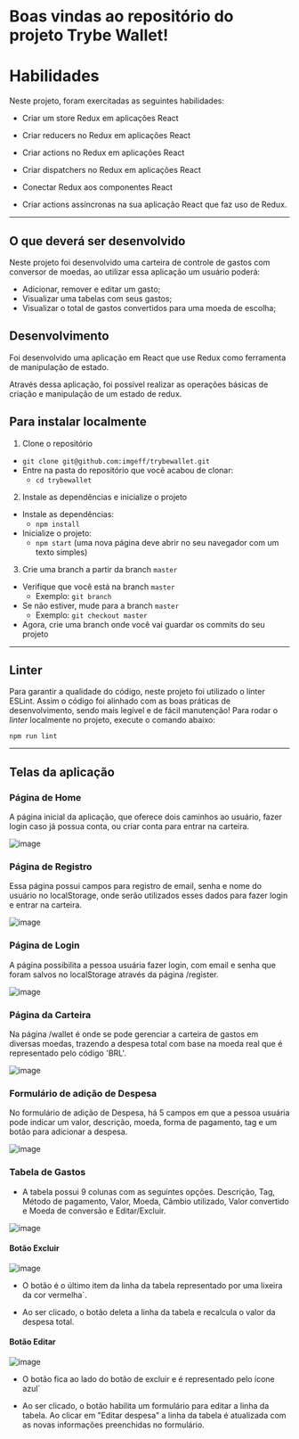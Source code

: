 
# Boas vindas ao repositório do projeto Trybe Wallet!
# Habilidades
Neste projeto, foram exercitadas as seguintes habilidades:

  * Criar um store Redux em aplicações React

  * Criar reducers no Redux em aplicações React

  * Criar actions no Redux em aplicações React

  * Criar dispatchers no Redux em aplicações React

  * Conectar Redux aos componentes React

  * Criar actions assíncronas na sua aplicação React que faz uso de Redux.

---
## O que deverá ser desenvolvido

Neste projeto foi desenvolvido uma carteira de controle de gastos com conversor de moedas, ao utilizar essa aplicação um usuário poderá:
  - Adicionar, remover e editar um gasto;
  - Visualizar uma tabelas com seus gastos;
  - Visualizar o total de gastos convertidos para uma moeda de escolha;

## Desenvolvimento

Foi desenvolvido uma aplicação em React que use Redux como ferramenta de manipulação de estado.

Através dessa aplicação, foi possível realizar as operações básicas de criação e manipulação de um estado de redux.
## Para instalar localmente

1. Clone o repositório
  * `git clone git@github.com:imgeff/trybewallet.git`
  * Entre na pasta do repositório que você acabou de clonar:
    * `cd trybewallet`

2. Instale as dependências e inicialize o projeto
  * Instale as dependências:
    * `npm install`
  * Inicialize o projeto:
    * `npm start` (uma nova página deve abrir no seu navegador com um texto simples)

3. Crie uma branch a partir da branch `master`

  * Verifique que você está na branch `master`
    * Exemplo: `git branch`
  * Se não estiver, mude para a branch `master`
    * Exemplo: `git checkout master`
  * Agora, crie uma branch onde você vai guardar os commits do seu projeto
---

## Linter

Para garantir a qualidade do código, neste projeto foi utilizado o linter ESLint. Assim o código foi alinhado com as boas práticas de desenvolvimento, sendo mais legível e de fácil manutenção! Para rodar o *linter* localmente no projeto, execute o comando abaixo: 

`npm run lint`

---
## Telas da aplicação

### Página de Home

A página inicial da aplicação, que oferece dois caminhos ao usuário, fazer login caso já possua conta, ou criar conta para entrar na carteira.

  ![image](home.png)

### Página de Registro

Essa página possui campos para registro de email, senha e nome do usuário no localStorage, onde serão utilizados esses dados para fazer login e entrar na carteira.

  ![image](register.png)
### Página de Login

A página possibilita a pessoa usuária fazer login, com email e senha que foram salvos no localStorage através da página /register.

  ![image](login.gif)

### Página da Carteira

Na página /wallet é onde se pode gerenciar a carteira de gastos em diversas moedas, trazendo a despesa total com base na moeda real que é representado pelo código 'BRL'.

  ![image](carteira.png)
### Formulário de adição de Despesa

No formulário de adição de Despesa, há 5 campos em que a pessoa usuária pode indicar um valor, descrição, moeda, forma de pagamento, tag e um botão para adicionar a despesa.

  ![image](formulario.png)
### Tabela de Gastos

  * A tabela possui 9 colunas com as seguintes opções. Descrição, Tag, Método de pagamento, Valor, Moeda, Câmbio utilizado, Valor convertido e Moeda de conversão e Editar/Excluir.

  ![image](tabela.png)
#### Botão Excluir

  ![image](btnExcluir.png)

  * O botão é o último item da linha da tabela representado por uma lixeira da cor vermelha`.

  * Ao ser clicado, o botão deleta a linha da tabela e recalcula o valor da despesa total.

#### Botão Editar

  ![image](btnEditar.png)

  * O botão fica ao lado do botão de excluir e é representado pelo ícone azul`

  * Ao ser clicado, o botão habilita um formulário para editar a linha da tabela. Ao clicar em "Editar despesa" a linha da tabela é atualizada com as novas informações preenchidas no formulário.
